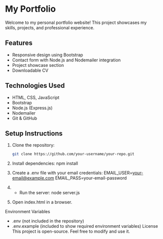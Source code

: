 # My Portfolio

Welcome to my personal portfolio website! This project showcases my skills, projects, and professional experience.

## Features
- Responsive design using Bootstrap
- Contact form with Node.js and Nodemailer integration
- Project showcase section
- Downloadable CV

## Technologies Used
- HTML, CSS, JavaScript
- Bootstrap
- Node.js (Express.js)
- Nodemailer
- Git & GitHub

## Setup Instructions
1. Clone the repository:
   ```sh
   git clone https://github.com/your-username/your-repo.git

2. Install dependencies:
npm install

3. Create a .env file with your email credentials:
EMAIL_USER=your-email@example.com
EMAIL_PASS=your-email-password

4. - Run the server:
node server.js

5. Open index.html in a browser.

Environment Variables
- .env (not included in the repository)
- .env.example (included to show required environment variables)
License
This project is open-source. Feel free to modify and use it.

